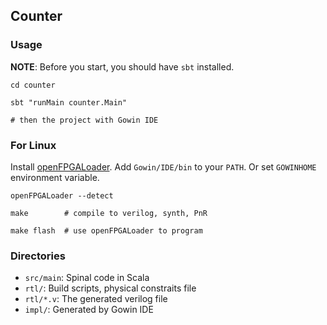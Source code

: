 ## Counter

### Usage

**NOTE**: Before you start, you should have `sbt` installed.

```shell
cd counter

sbt "runMain counter.Main"

# then the project with Gowin IDE
```

### For Linux

Install [openFPGALoader](https://github.com/trabucayre/openFPGALoader).
Add `Gowin/IDE/bin` to your `PATH`.
Or set `GOWINHOME` environment variable.

```
openFPGALoader --detect

make        # compile to verilog, synth, PnR

make flash  # use openFPGALoader to program
```

### Directories

- `src/main`: Spinal code in Scala
- `rtl/`: Build scripts, physical constraits file
- `rtl/*.v`: The generated verilog file
- `impl/`: Generated by Gowin IDE
